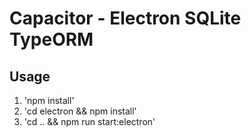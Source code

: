 # Capacitor - Electron SQLite TypeORM

## Usage

1. 'npm install'
2. 'cd electron && npm install'
3. 'cd .. && npm run start:electron'
